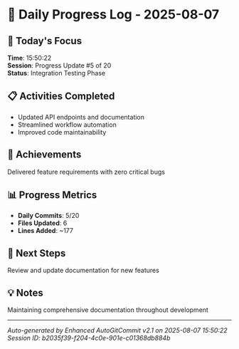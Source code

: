 # 📅 Daily Progress Log - 2025-08-07

## 🎯 Today's Focus
**Time**: 15:50:22  
**Session**: Progress Update #5 of 20  
**Status**: Integration Testing Phase

## 📋 Activities Completed
- Updated API endpoints and documentation
- Streamlined workflow automation
- Improved code maintainability

## 🚀 Achievements
Delivered feature requirements with zero critical bugs

## 📊 Progress Metrics
- **Daily Commits**: 5/20
- **Files Updated**: 6
- **Lines Added**: ~177

## 🎯 Next Steps
Review and update documentation for new features

## 💡 Notes
Maintaining comprehensive documentation throughout development

---
*Auto-generated by Enhanced AutoGitCommit v2.1 on 2025-08-07 15:50:22*
*Session ID: b2035f39-f204-4c0e-901e-c01368db884b*